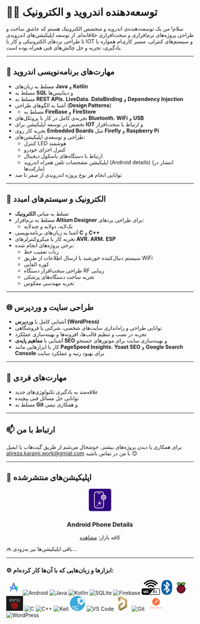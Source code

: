 # 👨‍💻 توسعه‌دهنده اندروید و الکترونیک

سلام! من یک توسعه‌دهنده‌ی اندروید و متخصص الکترونیک هستم که عاشق ساخت و طراحی پروژه‌های نرم‌افزاری و سخت‌افزاری خلاقانه‌ام. از توسعه اپلیکیشن‌های اندرویدی تا طراحی بردهای الکترونیکی و کار با IOT و سیستم‌های کنترلی، مسیر کاری‌ام همواره با یادگیری، تجربه و حل چالش‌های فنی همراه بوده است.

---

## 📱 مهارت‌های برنامه‌نویسی اندروید

- مسلط به زبان‌های **Java** و **Kotlin**
- مسلط به **SQL** و دیتابیس‌ها
- مسلط به **REST APIs**، **LiveData**، **DataBinding** و **Dependency Injection**
- آشنا به الگوهای طراحی (**Design Patterns**)
- - مسلط به **FireBase** و **FireStore**
- تجربه‌ی کامل در کار با پروتکل‌های **Bluetooth**، **WiFi** و **USB**
- تخصص در توسعه اپلیکیشن برای **IOT** و ارتباط با سخت‌افزار
- تجربه کار روی **Embedded Boards** مثل **Firefly** و **Raspberry Pi**
- طراحی و توسعه‌ی اپلیکیشن‌های:
  - کنترل LED هوشمند
  - کنترل اجزای خودرو
  - ارتباط با دستگاه‌های باسکول دیجیتال
  - اپلیکیشن مشخصات تلفن همراه اندروید (Android details) (انتشار در مارکت‌ها)
- توانایی انجام هر نوع پروژه اندرویدی از صفر تا صد

---

## 🔧 الکترونیک و سیستم‌های امبدد

- تسلط به مبانی **الکترونیک**
- مسلط به نرم‌افزار **Altium Designer** برای طراحی بردهای:
  - تک‌لایه، دولایه و چندلایه
- آشنا به زبان‌های برنامه‌نویسی **C** و **C++**
- تجربه کار با میکروکنترلرهای **AVR**، **ARM**، **ESP**
- برخی پروژه‌های انجام‌ شده:
  - ربات تعقیب خط
  - سیستم دنبال‌کننده خورشید با ارسال اطلاعات از طریق WiFi
  - کوره القایی
  - طراحی سخت‌افزار دستگاه RF زیبایی
  - تجربه ساخت دستگاه‌های پزشکی
  - تجربه مهندسی معکوس


---

## 🌐 طراحی سایت و وردپرس

- آشنایی کامل با **وردپرس (WordPress)**  
- توانایی طراحی و راه‌اندازی سایت‌های شخصی، شرکتی یا فروشگاهی  
- تجربه در نصب و تنظیم قالب‌ها، افزونه‌ها و بهینه‌سازی عملکرد  
- آشنایی با **مفاهیم پایه‌ی SEO** و بهینه‌سازی سایت برای موتورهای جستجو  
- کار با ابزارهایی مانند **PageSpeed Insights**، **Yoast SEO** و **Google Search Console** برای بهبود رتبه و عملکرد سایت


---

## 🧠 مهارت‌های فردی

- علاقه‌مند به یادگیری تکنولوژی‌های جدید
- توانایی حل مسائل فنی پیچیده
- مسلط به **Git** و همکاری تیمی

-----

## 📫 ارتباط با من

برای همکاری یا دیدن پروژه‌های بیشتر، خوشحال می‌شم از طریق گیت‌هاب یا ایمیل <alireza.karami.work@gmial.com> با من در تماس باشید 😊

---


## 📲 اپلیکیشن‌های منتشرشده

<div align="center">
  <img src="icons/app_logo.png" height="60" alt="App Icon" />
  <br />
  <h3><strong>Android Phone Details</strong></h3>
  <p>کافه بازار: <a href="https://cafebazaar.ir/app/com.technest.androiddetails">مشاهده</a></p>
</div>


🔜 باقی اپلیکیشن‌ها نیز به‌زودی...


---

### ⚙️ ابزارها و زبان‌هایی که با آن‌ها کار کرده‌ام:
 
  <p align="left">
    <img src="icons/android-studio.png" height="40" alt="Android Studio" />
    <img src="https://cdn.jsdelivr.net/gh/devicons/devicon/icons/android/android-original.svg" height="40" alt="Android" />
    <img src="https://cdn.jsdelivr.net/gh/devicons/devicon/icons/java/java-original.svg" height="40" alt="Java" />
    <img src="https://cdn.jsdelivr.net/gh/devicons/devicon/icons/kotlin/kotlin-original.svg" height="40" alt="Kotlin" />
    <img src="https://cdn.jsdelivr.net/gh/devicons/devicon/icons/sqlite/sqlite-original.svg" height="40" alt="SQLite" />
    <img src="https://upload.wikimedia.org/wikipedia/commons/c/cf/Firebase_icon.svg" height="40" alt="Firebase" />
    <img src="icons/wifi.svg" height="40" alt="WiFi" />
    <img src="icons/bluetooth.svg" height="40" alt="Bluetooth" />
    <img src="icons/raspberry-pi.svg" height="40" alt="raspberry-pi" />
    <img src="icons/esp32.png" height="40" alt="ESP" />
    <img src="https://cdn.jsdelivr.net/gh/devicons/devicon/icons/c/c-original.svg" height="40" alt="C" />
    <img src="https://cdn.jsdelivr.net/gh/devicons/devicon/icons/cplusplus/cplusplus-original.svg" height="40" alt="C++" />
    <img src="https://logotyp.us/file/keil.svg" height="40" alt="Keil" />
    <img src="icons/Cube.png" height="40" alt="CubeMX" />
    <img src="https://cdn.jsdelivr.net/gh/devicons/devicon/icons/vscode/vscode-original.svg" height="40" alt="VS Code" />
    <img src="icons/Altium.png" height="40" alt="Altuim" />
    <img src="https://cdn.jsdelivr.net/gh/devicons/devicon/icons/git/git-original.svg" height="40" alt="Git" />
    <img src="icons/postman.svg" height="40" alt="POSTMAN" />
    <img src="https://cdn.jsdelivr.net/gh/devicons/devicon/icons/wordpress/wordpress-original.svg" height="40" alt="WordPress" />
 </p>


